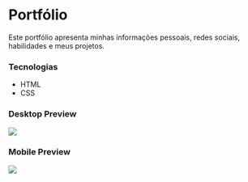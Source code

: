 # Portfólio
Este portfólio apresenta minhas informações pessoais, redes sociais, habilidades e meus projetos.

### Tecnologias
- HTML
- CSS

### Desktop Preview
![](./src/design/portifolio.gif)


### Mobile Preview

![](./src/design/portifolio-mobile.gif)